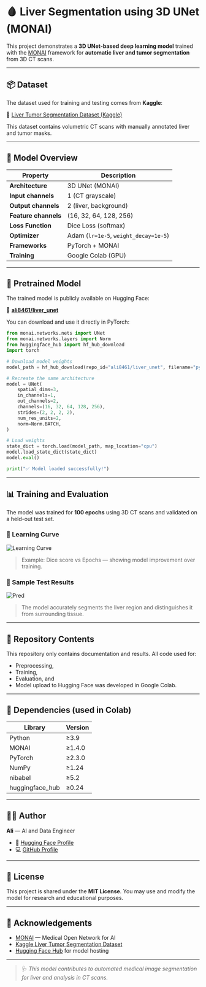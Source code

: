 # 🩸 Liver Segmentation using 3D UNet (MONAI)

This project demonstrates a **3D UNet-based deep learning model** trained with the [MONAI](https://monai.io/) framework for **automatic liver and tumor segmentation** from 3D CT scans.

---

## 📦 Dataset

The dataset used for training and testing comes from **Kaggle**:

🔗 [Liver Tumor Segmentation Dataset (Kaggle)](https://www.kaggle.com/datasets/andrewmvd/liver-tumor-segmentation)

This dataset contains volumetric CT scans with manually annotated liver and tumor masks.

---

## 🧠 Model Overview

| Property | Description |
|-----------|-------------|
| **Architecture** | 3D UNet (MONAI) |
| **Input channels** | 1 (CT grayscale) |
| **Output channels** | 2 (liver, background) |
| **Feature channels** | (16, 32, 64, 128, 256) |
| **Loss Function** | Dice Loss (softmax) |
| **Optimizer** | Adam (`lr=1e-5`, `weight_decay=1e-5`) |
| **Frameworks** | PyTorch + MONAI |
| **Training** | Google Colab (GPU) |

---

## 🤗 Pretrained Model

The trained model is publicly available on Hugging Face:

🔗 **[ali8461/liver_unet](https://huggingface.co/ali8461/liver_unet)**

You can download and use it directly in PyTorch:

```python
from monai.networks.nets import UNet
from monai.networks.layers import Norm
from huggingface_hub import hf_hub_download
import torch

# Download model weights
model_path = hf_hub_download(repo_id="ali8461/liver_unet", filename="pytorch_model.bin")

# Recreate the same architecture
model = UNet(
    spatial_dims=3,
    in_channels=1,
    out_channels=2,
    channels=(16, 32, 64, 128, 256),
    strides=(2, 2, 2, 2),
    num_res_units=2,
    norm=Norm.BATCH,
)

# Load weights
state_dict = torch.load(model_path, map_location="cpu")
model.load_state_dict(state_dict)
model.eval()

print("✅ Model loaded successfully!")
````

---

## 📊 Training and Evaluation

The model was trained for **100 epochs** using 3D CT scans and validated on a held-out test set.

### 🧩 Learning Curve

![Learning Curve](results/learning_curve.png)

> Example: Dice score vs Epochs — showing model improvement over training.

### 🧠 Sample Test Results

![Pred](results/test_pred_2.png)

> The model accurately segments the liver region and distinguishes it from surrounding tissue.

---

## 📁 Repository Contents

This repository only contains documentation and results.
All code used for:

* Preprocessing,
* Training,
* Evaluation, and
* Model upload to Hugging Face
  was developed in Google Colab.

---

## 🧰 Dependencies (used in Colab)

| Library         | Version |
| --------------- | ------- |
| Python          | ≥3.9    |
| MONAI           | ≥1.4.0  |
| PyTorch         | ≥2.3.0  |
| NumPy           | ≥1.24   |
| nibabel         | ≥5.2    |
| huggingface_hub | ≥0.24   |

---

## 👨‍💻 Author

**Ali** — AI and Data Engineer

* 🤗 [Hugging Face Profile](https://huggingface.co/ali8461)
* 💻 [GitHub Profile](https://github.com/ali8461)

---

## 🧾 License

This project is shared under the **MIT License**.
You may use and modify the model for research and educational purposes.

---

## 🌟 Acknowledgements

* [MONAI](https://monai.io/) — Medical Open Network for AI
* [Kaggle Liver Tumor Segmentation Dataset](https://www.kaggle.com/datasets/andrewmvd/liver-tumor-segmentation)
* [Hugging Face Hub](https://huggingface.co/) for model hosting

---

> 🩺 *This model contributes to automated medical image segmentation for liver and analysis in CT scans.*
